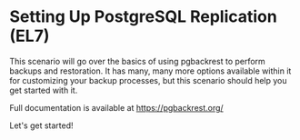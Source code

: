 # Setting Up PostgreSQL Replication (EL7) 
This scenario will go over the basics of using pgbackrest to perform backups and restoration. It has many, many more options available within it for customizing your backup processes, but this scenario should help you get started with it.
 
Full documentation is available at https://pgbackrest.org/

Let's get started!
